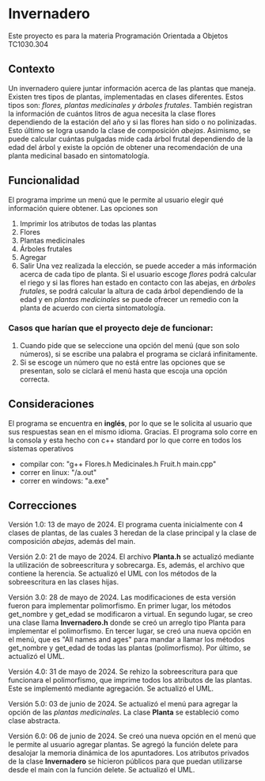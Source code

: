 # Invernadero
Este proyecto es para la materia Programación Orientada a Objetos TC1030.304

## Contexto
Un invernadero quiere juntar información acerca de las plantas que maneja. Existen tres tipos de plantas, implementadas en clases diferentes. Estos tipos son: *flores, plantas medicinales y árboles frutales*. También registran la información de cuántos litros de agua necesita la clase flores dependiendo de la estación del año y si las flores han sido o no polinizadas. Esto último se logra usando la clase de composición *abejas*. Asimismo, se puede calcular cuántas pulgadas mide cada árbol frutal dependiendo de la edad del árbol y existe la opción de obtener una recomendación de una planta medicinal basado en sintomatología.

## Funcionalidad
El programa imprime un menú que le permite al usuario elegir qué información quiere obtener. Las opciones son 
1. Imprimir los atributos de todas las plantas
2. Flores
3. Plantas medicinales
4. Árboles frutales
5. Agregar
6. Salir
Una vez realizada la elección, se puede acceder a más información acerca de cada tipo de planta. Si el usuario escoge *flores* podrá calcular el riego y si las flores han estado en contacto con las abejas, en *árboles frutales*, se podrá calcular la altura de cada árbol dependiendo de la edad y en *plantas medicinales* se puede ofrecer un remedio con la planta de acuerdo con cierta sintomatología.
 
### Casos que harían que el proyecto deje de funcionar:
1) Cuando pide que se seleccione una opción del menú (que son solo números), si se escribe una palabra el programa se ciclará infinitamente.
2) Si se escoge un número que no está entre las opciones que se presentan, solo se ciclará el menú hasta que escoja una opción correcta.

## Consideraciones
El programa se encuentra en **inglés**, por lo que se le solicita al usuario que sus respuestas sean en el mismo idioma. Gracias.
El programa solo corre en la consola y esta hecho con c++ standard por lo que corre en todos los sistemas operativos
- compilar con: "g++ Flores.h Medicinales.h Fruit.h main.cpp"
- correr en linux: "/a.out"
- correr en windows: "a.exe"
  
## Correcciones
Versión 1.0: 13 de mayo de 2024. El programa cuenta inicialmente con 4 clases de plantas, de las cuales 3 heredan de la clase principal y la clase de composición *abejas*, además del main. 

Versión 2.0: 21 de mayo de 2024. El archivo **Planta.h** se actualizó mediante la utilización de sobreescritura y sobrecarga. Es, además, el archivo que contiene la herencia. Se actualizó el UML con los métodos de la sobreescritura en las clases hijas.

Versión 3.0: 28 de mayo de 2024. Las modificaciones de esta versión fueron para implementar polimorfismo. En primer lugar, los métodos get_nombre y get_edad se modificaron a virtual. En segundo lugar, se creo una clase llama **Invernadero.h** donde se creó un arreglo tipo Planta para implementar el polimorfismo. En tercer lugar, se creó una nueva opción en el menú, que es "All names and ages" para mandar a llamar los métodos get_nombre y get_edad de todas las plantas (polimorfismo). Por último, se actualizó el UML. 

Versión 4.0: 31 de mayo de 2024. Se rehizo la sobreescritura para que funcionara el polimorfismo, que imprime todos los atributos de las plantas. Este se implementó mediante agregación. Se actualizó el UML.

Versión 5.0: 03 de junio de 2024. Se actualizó el menú para agregar la opción de las *plantas medicinales*. La clase **Planta** se estableció como clase abstracta.

Versión 6.0: 06 de junio de 2024. Se creó una nueva opción en el menú que le permite al usuario agregar plantas. Se agregó la función delete para desalojar la memoria dinámica de los apuntadores. Los atributos privados de la clase **Invernadero** se hicieron públicos para que puedan utilizarse desde el main con la función delete. Se actualizó el UML. 
